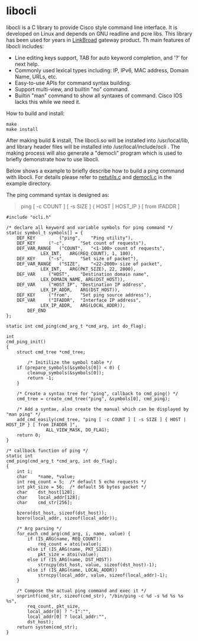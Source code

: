 # libocli
libocli is a C library to provide Cisco style command line interface. It is developed on Linux and depends on GNU readline and pcre libs. This  library has been used for years in [LinkBroad](https://www.linkbroad.com) gateway product. Th main features of libocli includes:
- Line editing keys support, TAB for auto keyword completion, and '?’ for next help.
- Commonly used lexical types including: IP, IPv6, MAC address, Domain Name, URLs, etc.
- Easy-to-use APIs for command syntax building.
- Support multi-view, and builtin "no" command.
- Builtin "man" command to show all syntaxes of command. Cisco IOS lacks this while we need it.

How to build and install:
```
make
make install
```
After making build & install, The libocli.so will be installed into /usr/local/lib, and library header files will be installed into /usr/local/include/ocli . The making process will also generate a "democli" program which is used to briefly demonstrate how to use libocli.

Below shows a example to briefly describe how to build a ping command with libocli. For details please refer to [netutils.c](example/netutils.c) and [democli.c](example/democli.c) in the example directory.

The ping command syntax is designed as:
> ping [ -c COUNT ] [ -s SIZE ] { HOST | HOST_IP } [ from IFADDR ]

```
#include "ocli.h"

/* declare all keyword and variable symbols for ping command */
static symbol_t symbols[] = {
	DEF_KEY         ("ping",	"Ping utility"),
	DEF_KEY		("-c",		"Set count of requests"),
	DEF_VAR_RANGE	("COUNT",	"<1-100> count of requests",
			 LEX_INT,	ARG(REQ_COUNT), 1, 100),
	DEF_KEY		("-s",		"Set size of packet"),
	DEF_VAR_RANGE	("SIZE",	"<22-2000> size of packet",
			 LEX_INT,	ARG(PKT_SIZE), 22, 2000),
	DEF_VAR		("HOST",	"Destination domain name",
			 LEX_DOMAIN_NAME, ARG(DST_HOST)),
	DEF_VAR		("HOST_IP",	"Destination IP address",
			 LEX_IP_ADDR,	ARG(DST_HOST)),
	DEF_KEY		("from",	"Set ping source address"),
	DEF_VAR		("IFADDR",	"Interface IP address",
			 LEX_IP_ADDR,	ARG(LOCAL_ADDR)),
        DEF_END
};

static int cmd_ping(cmd_arg_t *cmd_arg, int do_flag);

int
cmd_ping_init()
{
	struct cmd_tree *cmd_tree;
        
        /* Initilize the symbol table */
	if (prepare_symbols(&symbols[0]) < 0) {
		cleanup_symbols(&symbols[0]);
		return -1;
	}
        
	/* Create a syntax tree for "ping", callback to cmd_ping() */
	cmd_tree = create_cmd_tree("ping", &symbols[0], cmd_ping);

	/* Add a syntax, also create the manual which can be displayed by "man ping" */
	add_cmd_easily(cmd_tree, "ping [ -c COUNT ] [ -s SIZE ] { HOST | HOST_IP } [ from IFADDR ]",
		       ALL_VIEW_MASK, DO_FLAG);
	return 0;
}

/* callback function of ping */
static int
cmd_ping(cmd_arg_t *cmd_arg, int do_flag);
{
	int	i;
	char	*name, *value;
	int	req_count = 5;	/* default 5 echo requests */
	int	pkt_size = 56;	/* default 56 bytes packet */
	char	dst_host[128];
	char	local_addr[128];
	char	cmd_str[256];

	bzero(dst_host, sizeof(dst_host));
	bzero(local_addr, sizeof(local_addr));

	/* Arg parsing */
	for_each_cmd_arg(cmd_arg, i, name, value) {
		if (IS_ARG(name, REQ_COUNT))
			req_count = atoi(value);
		else if (IS_ARG(name, PKT_SIZE))
			pkt_size = atoi(value);
		else if (IS_ARG(name, DST_HOST))
			strncpy(dst_host, value, sizeof(dst_host)-1);
		else if (IS_ARG(name, LOCAL_ADDR))
			strncpy(local_addr, value, sizeof(local_addr)-1);
	}

	/* Compose the actual ping command and exec it */
	snprintf(cmd_str, sizeof(cmd_str), "/bin/ping -c %d -s %d %s %s %s",
		req_count, pkt_size,
		local_addr[0] ? "-I":"",
		local_addr[0] ? local_addr:"",
		dst_host); 
	return system(cmd_str);
}
```






